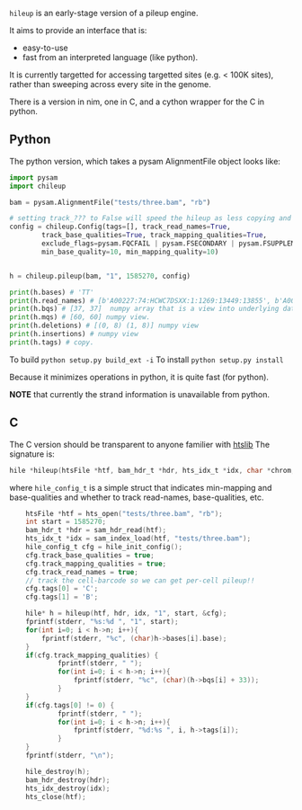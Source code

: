 `hileup` is an early-stage version of a pileup engine.

It aims to provide an interface that is:
+ easy-to-use
+ fast from an interpreted language (like python).

It is currently targetted for accessing targetted sites (e.g. < 100K sites), rather
than sweeping across every site in the genome.

There is a version in nim, one in C, and a cython wrapper for the C in python.

## Python

The python version, which takes a pysam AlignmentFile object looks like:

```Python
import pysam
import chileup

bam = pysam.AlignmentFile("tests/three.bam", "rb")

# setting track_??? to False will speed the hileup as less copying and and data access is required.
config = chileup.Config(tags=[], track_read_names=True,
        track_base_qualities=True, track_mapping_qualities=True,
        exclude_flags=pysam.FQCFAIL | pysam.FSECONDARY | pysam.FSUPPLEMENTARY | pysam.FDUP,
        min_base_quality=10, min_mapping_quality=10)


h = chileup.pileup(bam, "1", 1585270, config)

print(h.bases) # 'TT'
print(h.read_names) # [b'A00227:74:HCWC7DSXX:1:1269:13449:13855', b'A00227:74:HCWC7DSXX:1:2426:7157:15483']
print(h.bqs) # [37, 37]  numpy array that is a view into underlying data.
print(h.mqs) # [60, 60] numpy view.
print(h.deletions) # [(0, 8) (1, 8)] numpy view
print(h.insertions) # numpy view
print(h.tags) # copy.
```

To build `python setup.py build_ext -i`
To install `python setup.py install`

Because it minimizes operations in python, it is quite fast (for python).

**NOTE** that currently the strand information is unavailable from python.


## C

The C version should be transparent to anyone familier with [htslib](https://github.com/samtools/htslib)
The signature is:

```C
hile *hileup(htsFile *htf, bam_hdr_t *hdr, hts_idx_t *idx, char *chrom, int position, hile_config_t *cfg);
```

where `hile_config_t` is a simple struct that indicates min-mapping and base-qualities and whether to
track read-names, base-qualities, etc.


```C
    htsFile *htf = hts_open("tests/three.bam", "rb");
    int start = 1585270;
    bam_hdr_t *hdr = sam_hdr_read(htf);
    hts_idx_t *idx = sam_index_load(htf, "tests/three.bam");
    hile_config_t cfg = hile_init_config();
    cfg.track_base_qualities = true;
    cfg.track_mapping_qualities = true;
    cfg.track_read_names = true;
    // track the cell-barcode so we can get per-cell pileup!!
    cfg.tags[0] = 'C';
    cfg.tags[1] = 'B';

    hile* h = hileup(htf, hdr, idx, "1", start, &cfg);
    fprintf(stderr, "%s:%d ", "1", start);
    for(int i=0; i < h->n; i++){
        fprintf(stderr, "%c", (char)h->bases[i].base);
    }
    if(cfg.track_mapping_qualities) {
            fprintf(stderr, " ");
            for(int i=0; i < h->n; i++){
                fprintf(stderr, "%c", (char)(h->bqs[i] + 33));
            }
    }
    if(cfg.tags[0] != 0) {
            fprintf(stderr, " ");
            for(int i=0; i < h->n; i++){
                fprintf(stderr, "%d:%s ", i, h->tags[i]);
            }
    }
    fprintf(stderr, "\n");

    hile_destroy(h);
    bam_hdr_destroy(hdr);
    hts_idx_destroy(idx);
    hts_close(htf);
```
